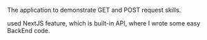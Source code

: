 The application to demonstrate GET and POST request skills.

used NextJS feature, which is built-in API, where I wrote some easy BackEnd code.